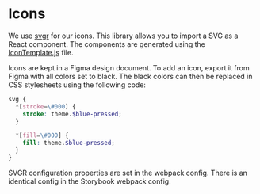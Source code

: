 # Icons

We use [svgr](https://react-svgr.com/) for our icons. This library allows you to import a SVG as a React component. The components are generated using the [IconTemplate.js](./IconTemplate.js) file.

Icons are kept in a Figma design document. To add an icon, export it from Figma with all colors set to black. The black colors can then be replaced in CSS stylesheets using the following code:

```scss
svg {
  *[stroke=\#000] {
    stroke: theme.$blue-pressed;
  }

  *[fill=\#000] {
    fill: theme.$blue-pressed;
  }
}
```

SVGR configuration properties are set in the webpack config. There is an identical config in the Storybook webpack config.